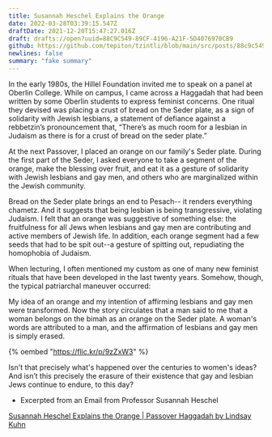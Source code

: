 ```yaml
---
title: Susannah Heschel Explains the Orange
date: 2022-03-28T03:39:15.547Z
draftDate: 2021-12-20T15:47:27.016Z
draft: drafts://open?uuid=88C9C549-89CF-4196-A21F-5D4076970CB9
github: https://github.com/tepiton/tzintli/blob/main/src/posts/88c9c549-89cf-4196-a21f-5d4076970cb9.md
newlines: false
summary: "fake summary"
---
```

In the early 1980s, the Hillel Foundation invited me to speak on a panel at Oberlin College. While on campus, I came across a Haggadah that had been written by some Oberlin students to express feminist concerns. One ritual they devised was placing a crust of bread on the Seder plate, as a sign of solidarity with Jewish lesbians, a statement of defiance against a rebbetzin’s pronouncement that, “There’s as much room for a lesbian in Judaism as there is for a crust of bread on the seder plate.”

At the next Passover, I placed an orange on our family's Seder plate. During the first part of the Seder, I asked everyone to take a segment of the orange, make the blessing over fruit, and eat it as a gesture of solidarity with Jewish lesbians and gay men, and others who are marginalized within the Jewish community.

Bread on the Seder plate brings an end to Pesach-- it renders everything chametz. And it suggests that being lesbian is being transgressive, violating Judaism. I felt that an orange was suggestive of something else: the fruitfulness for all Jews when lesbians and gay men are contributing and active members of Jewish life. In addition, each orange segment had a few seeds that had to be spit out--a gesture of spitting out, repudiating the homophobia of Judaism.

When lecturing, I often mentioned my custom as one of many new feminist rituals that have been developed in the last twenty years. Somehow, though, the typical patriarchal maneuver occurred:

<!-- excerpt -->
My idea of an orange and my intention of affirming lesbians and gay men were transformed. Now the story circulates that a man said to me that a woman belongs on the bimah as an orange on the Seder plate. A woman's words are attributed to a man, and the affirmation of lesbians and gay men is simply erased.

{% oembed "https://flic.kr/p/9zZxW3"  %}

<!-- excerpt -->

Isn't that precisely what's happened over the centuries to women's ideas? And isn’t this precisely the erasure of their existence that gay and lesbian Jews continue to endure, to this day?

- Excerpted from an Email from Professor Susannah Heschel

[Susannah Heschel Explains the Orange | Passover Haggadah by Lindsay Kuhn](https://www.haggadot.com/clip/susannah-heschel-explains-orange)
